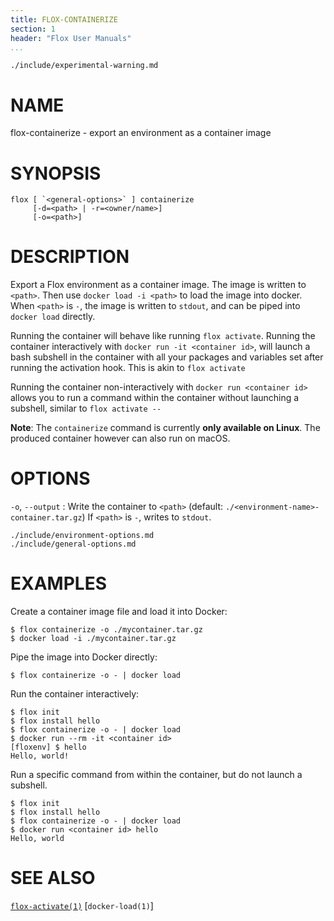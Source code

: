 ```yaml
---
title: FLOX-CONTAINERIZE
section: 1
header: "Flox User Manuals"
...
```


```{.include}
./include/experimental-warning.md
```

# NAME

flox-containerize - export an environment as a container image

# SYNOPSIS

```
flox [ `<general-options>` ] containerize
     [-d=<path> | -r=<owner/name>]
     [-o=<path>]
```

# DESCRIPTION

Export a Flox environment as a container image.
The image is written to `<path>`.
Then use `docker load -i <path>` to load the image into docker.
When `<path>` is `-`, the image is written to `stdout`,
and can be piped into `docker load` directly.

Running the container will behave like running `flox activate`.
Running the container interactively with `docker run -it <container id>`,
will launch a bash subshell in the container
with all your packages and variables set after running the activation hook.
This is akin to `flox activate`

Running the container non-interactively with `docker run <container id>`
allows you to run a command within the container without launching a subshell,
similar to `flox activate --`


**Note**:
The `containerize` command is currently **only available on Linux**.
The produced container however can also run on macOS.

# OPTIONS

`-o`, `--output`
:   Write the container to `<path>`
    (default: `./<environment-name>-container.tar.gz`)
    If `<path>` is `-`, writes to `stdout`.

```{.include}
./include/environment-options.md
./include/general-options.md
```

# EXAMPLES

Create a container image file and load it into Docker:

```
$ flox containerize -o ./mycontainer.tar.gz
$ docker load -i ./mycontainer.tar.gz
```

Pipe the image into Docker directly:

```
$ flox containerize -o - | docker load
```

Run the container interactively:

```
$ flox init
$ flox install hello
$ flox containerize -o - | docker load
$ docker run --rm -it <container id>
[floxenv] $ hello
Hello, world!
```

Run a specific command from within the container,
but do not launch a subshell.

```
$ flox init
$ flox install hello
$ flox containerize -o - | docker load
$ docker run <container id> hello
Hello, world
```

# SEE ALSO

[`flox-activate(1)`](./flox-activate.md)
[`docker-load(1)`]
